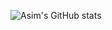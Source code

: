 ![Asim's GitHub stats](https://github-readme-stats.vercel.app/api?username=asimdahall&show_icons=truehttps://github-readme-stats.vercel.app/api?username=asimdahall&show_icons=true&theme=radical)

